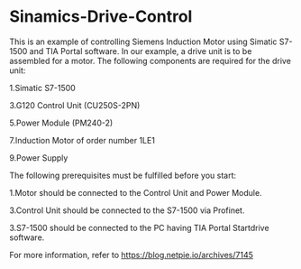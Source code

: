 # Sinamics-Drive-Control

This is an example of controlling Siemens Induction Motor using Simatic S7-1500 and TIA Portal software. In our example, a drive unit is to be assembled for a motor. The following components are required for the drive unit:

1.Simatic S7-1500

3.G120 Control Unit (CU250S-2PN)

5.Power Module (PM240-2)

7.Induction Motor of order number 1LE1

9.Power Supply

The following prerequisites must be fulfilled before you start:

1.Motor should be connected to the Control Unit and Power Module.

3.Control Unit should be connected to the S7-1500 via Profinet.

3.S7-1500 should be connected to the PC having TIA Portal Startdrive software.


For more information, refer to https://blog.netpie.io/archives/7145
